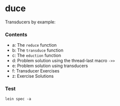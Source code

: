# duce

Transducers by example:

### Contents

- a: The `reduce` function
- b: The `transduce` function
- c: The `eduction` function
- d: Problem solution using the thread-last macro `->>`
- e: Problem solution using transducers
- f: Transducer Exercises
- z: Exercise Solutions

### Test

`lein spec -a`
